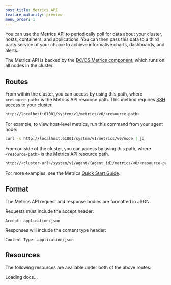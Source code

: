 ```yaml
---
post_title: Metrics API
feature_maturity: preview
menu_order: 1
---
```


You can use the Metrics API to periodically poll for data about your cluster, hosts, containers, and applications. You can then pass this data to a third party service of your choice to achieve informative charts, dashboards, and alerts.

The Metrics API is backed by the [DC/OS Metrics component](/docs/1.9/overview/architecture/components/#dcos-metrics), which runs on all nodes in the cluster.

## Routes

From within the cluster, you can access by using this path, where `<resource-path>` is the Metrics API resource path. This method requires [SSH access](/docs/1.9/administration/access-node/sshcluster/) to your cluster.

```bash
http://localhost:61001/system/v1/metrics/v0/<resource-path>
```

For example, to view host-level metrics, run this command from your agent node:

```bash
curl -s http://localhost:61001/system/v1/metrics/v0/node | jq
```

From outside of the cluster, you can access by using this path, where `<resource-path>` is the Metrics API resource path.

```bash
http://<cluster-url>/system/v1/agent/{agent_id}/metrics/v0/<resource-path>
```

For more examples, see the Metrics [Quick Start Guide](/docs/1.9/administration/monitoring/metrics/quickstart/).

## Format

The Metrics API request and response bodies are formatted in JSON.

Requests must include the accept header:

```
Accept: application/json
```

Responses will include the content type header:

```
Content-Type: application/json
```

## Resources

The following resources are available under both of the above routes:

<div class="swagger-section">
  <div id="message-bar" class="swagger-ui-wrap message-success" data-sw-translate=""></div>
  <div id="swagger-ui-container" class="swagger-ui-wrap" data-api="/docs/1.9/api/metrics.yaml">

  <div class="info" id="api_info">
    <div class="info_title">Loading docs...</div>
  <div class="info_description markdown"></div>
</div>
